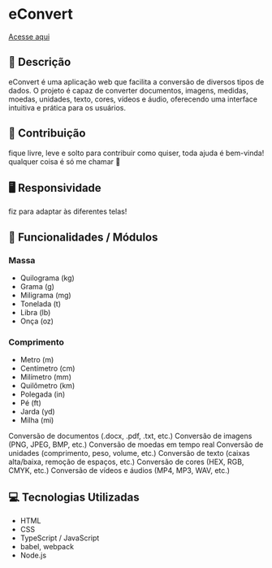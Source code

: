 # eConvert

[Acesse aqui](https://vitukjkk.github.io/eConvert-PAGES/)

## 📝 Descrição
eConvert é uma aplicação web que facilita a conversão de diversos tipos de dados. O projeto é capaz de converter documentos, imagens, medidas, moedas, unidades, texto, cores, vídeos e áudio, oferecendo uma interface intuitiva e prática para os usuários.

## 🤝 Contribuição 
fique livre, leve e solto para contribuir como quiser, toda ajuda é bem-vinda! qualquer coisa é só me chamar 👊

## 🖥 Responsividade
fiz para adaptar às diferentes telas!

## 🚀 Funcionalidades / Módulos
### Massa
- Quilograma (kg)
- Grama (g)
- Miligrama (mg)
- Tonelada (t)
- Libra (lb)
- Onça (oz)

### Comprimento
- Metro (m)
- Centímetro (cm)
- Milímetro (mm)
- Quilômetro (km)
- Polegada (in)
- Pé (ft)
- Jarda (yd)
- Milha (mi)

Conversão de documentos (.docx, .pdf, .txt, etc.)
Conversão de imagens (PNG, JPEG, BMP, etc.)
Conversão de moedas em tempo real
Conversão de unidades (comprimento, peso, volume, etc.)
Conversão de texto (caixas alta/baixa, remoção de espaços, etc.)
Conversão de cores (HEX, RGB, CMYK, etc.)
Conversão de vídeos e áudios (MP4, MP3, WAV, etc.)

##  💻 Tecnologias Utilizadas
- HTML
- CSS
- TypeScript / JavaScript 
- babel, webpack
- Node.js
